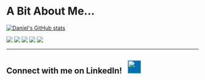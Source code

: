# A Bit About Me...

[![Daniel's GitHub stats](https://github-readme-stats.vercel.app/api?username=daniel-jacks&show_icons=true&theme=cobalt2)](https://github.com/anuraghazra/github-readme-stats)

![](https://img.shields.io/badge/Developer-Node-informational?style=flat&logo=node.js&logoColor=68a063&color=68a063) 
![](https://img.shields.io/badge/Developer-React-informational?style=flat&logo=react&logoColor=00ffff&color=00ffff)
![](https://img.shields.io/badge/Developer-JavaScript-informational?style=flat&logo=javascript&logoColor=f0db4f&color=f0db4f)
![](https://img.shields.io/badge/Developer-HTML-informational?style=flat&logo=html5&logoColor=ff3333&color=ff3333)
![](https://img.shields.io/badge/Developer-CSS-informational?style=flat&logo=css-wizardry&logoColor=66d3fa&color=66d3fa)

---

<h2>Connect with me on LinkedIn! &nbsp;  
<a style='display: inline' href='https://www.linkedin.com/in/daniel-jacks/' target="_blank" rel="noreferrer"><img src='https://cliply.co/wp-content/uploads/2021/02/372102050_LINKEDIN_ICON_400px.gif' style='width: 35px; height: 35px; background-color: #0072b1'></a>
</h2>